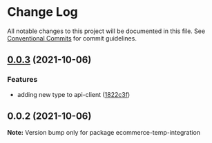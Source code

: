 # Change Log

All notable changes to this project will be documented in this file.
See [Conventional Commits](https://conventionalcommits.org) for commit guidelines.

## [0.0.3](https://github.com/vuestorefront/ecommerce-integration-boilerplate/compare/v0.0.2...v0.0.3) (2021-10-06)


### Features

* adding new type to api-client ([1822c3f](https://github.com/vuestorefront/ecommerce-integration-boilerplate/commit/1822c3fe3f74d772f94cdab6a54ad8b4928ddbb5))





## 0.0.2 (2021-10-06)

**Note:** Version bump only for package ecommerce-temp-integration
